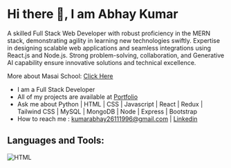 # Hi there 👋, I am Abhay Kumar

A skilled Full Stack Web Developer with robust proficiency in the MERN stack, demonstrating agility in learning new technologies swiftly. Expertise in designing scalable web applications and seamless integrations using React.js and Node.js. Strong problem-solving, collaboration, and Generative AI capability ensure innovative solutions and technical excellence.

More about Masai School: [Click Here](https://www.masaischool.com)

- I am a Full Stack Developer
- All of my projects are available at [Portfolio](https://abhkrportfolio.netlify.app/)
- Ask me about Python | HTML | CSS | Javascript | React | Redux | Tailwind CSS | MySQL | MongoDB | Node | Express | Bootstrap
- How to reach me : kumarabhay26111996@gmail.com | [Linkedin](https://www.linkedin.com/in/abhay-kumar-96663096/)

<!--
**AbhayKumar2611/AbhayKumar2611** is a ✨ _special_ ✨ repository because its `README.md` (this file) appears on your GitHub profile.

Here are some ideas to get you started:

- 🔭 I’m currently working on ...
- 🌱 I’m currently learning ...
- 👯 I’m looking to collaborate on ...
- 🤔 I’m looking for help with ...
- 💬 Ask me about ...
- 📫 How to reach me: ...
- 😄 Pronouns: ...
- ⚡ Fun fact: ...
-->

## Languages and Tools:
![HTML](https://www.w3.org/html/logo/)
